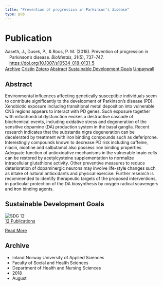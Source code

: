 ```yaml
---
title: "Prevention of progression in Parkinson’s disease"
type: pub
---
```

<h1>Publication</h1>
<article id="csl-bib-container-IJMFSRRM" class="csl-bib-container">
  <div class="csl-bib-body" style="line-height: 1.35; padding-left: 1em; text-indent:-1em;">
  <div class="csl-entry">Aaseth, J., Dusek, P., &amp; Roos, P. M. (2018). Prevention of progression in Parkinson&#x2019;s disease. <i>BioMetals</i>, <i>31</i>(5), 737&#x2013;747. <a href="https://doi.org/10.1007/s10534-018-0131-5">https://doi.org/10.1007/s10534-018-0131-5</a></div>
</div>
  <div class="csl-bib-buttons">
    <a href="#taxonomy-article-IJMFSRRM" class="csl-bib-button">Archive</a>
    <a href="https://app.cristin.no/results/show.jsf?id=1604584" alt="Cristin URL" class="csl-bib-button">Cristin</a>
    <a href="http://zotero.org/groups/5022929/items/IJMFSRRM" alt="Zotero URL" class="csl-bib-button">Zotero</a>
    <a href="#abstract-article-IJMFSRRM" class="csl-bib-button">Abstract</a>
    <a href="#sdg-article-IJMFSRRM" class="csl-bib-button">Sustainable Development Goals</a>
    <a href="https://link.springer.com/content/pdf/10.1007%2Fs10534-018-0131-5.pdf" class="csl-bib-button">Unpaywall</a>
  </div>
  <div id="csl-bib-meta-container-IJMFSRRM"></div>
</article>
<div id="csl-bib-meta-IJMFSRRM" class="csl-bib-meta">
  <article id="abstract-article-IJMFSRRM" class="abstract-article">
    <h1>Abstract</h1>
    Environmental influences affecting genetically susceptible individuals seem to contribute significantly to the development of Parkinson’s disease (PD). Xenobiotic exposure including transitional metal deposition into vulnerable CNS regions appears to interact with PD genes. Such exposure together with mitochondrial dysfunction evokes a destructive cascade of biochemical events, including oxidative stress and degeneration of the sensitive dopamine (DA) production system in the basal ganglia. Recent research indicates that the substantia nigra degeneration can be decelerated by treatment with iron binding compounds such as deferiprone. Interestingly compounds known to decrease PD risk including caffeine, niacin, nicotine and salbutamol also possess iron binding properties. Adequate function of antioxidative mechanisms in the vulnerable brain cells can be restored by acetylcysteine supplementation to normalize intracellular glutathione activity. Other preventive measures to reduce deterioration of dopaminergic neurons may involve life-style changes such as intake of natural antioxidants and physical exercise. Further research is recommended to identify therapeutic targets of the proposed interventions, in particular protection of the DA biosynthesis by oxygen radical scavengers and iron binding agents.
  </article>
  <article id="sdg-article-IJMFSRRM" class="sdg-article">
    <h1>Sustainable Development Goals</h1>
    <div class="sdg-container"><div id="sdg12" class="sdg">
<img src="{{< params subfolder >}}images/sdg/sdg12_en.png" class="image" alt="SDG 12">
<div class="sdg-overlay">
<a href="{{< params subfolder >}}en/archive/?sdg=12#archive" class="sdg-publication-count"><span>12</span> Publications</a>
<p><a href="https://sdgs.un.org/goals/goal12" class="sdg-read-more">Read More</a></p>
</div>
</div></div>
  </article>
  <article id="taxonomy-article-IJMFSRRM" class="taxonomy-article">
    <h1>Archive</h1>
    <ul>
      <li>Inland Norway University of Applied Sciences</li>
      <li>Faculty of Social and Health Sciences</li>
      <li>Department of Health and Nursing Sciences</li>
      <li>2018</li>
      <li>August</li>
    </ul>
  </article>
</div>
